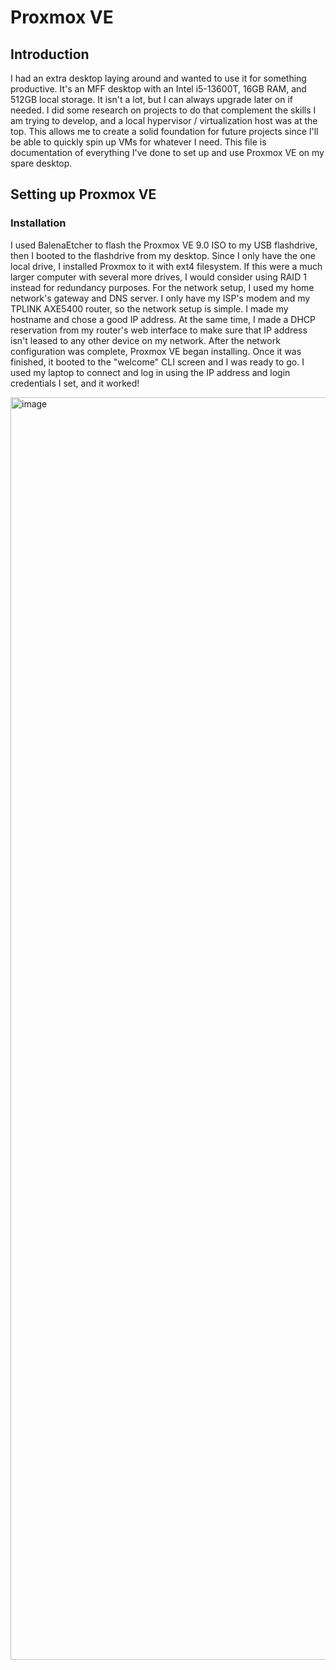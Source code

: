 # **Proxmox VE**

## **Introduction**
I had an extra desktop laying around and wanted to use it for something productive. It's an MFF desktop with an Intel i5-13600T, 16GB RAM, and 512GB local storage. It isn't a lot, but I can always upgrade later on if needed. I did some research on projects to do that complement the skills I am trying to develop, and a local hypervisor / virtualization host was at the top. This allows me to create a solid foundation for future projects since I'll be able to quickly spin up VMs for whatever I need. This file is documentation of everything I've done to set up and use Proxmox VE on my spare desktop.

## **Setting up Proxmox VE**

### **Installation**
I used BalenaEtcher to flash the Proxmox VE 9.0 ISO to my USB flashdrive, then I booted to the flashdrive from my desktop. Since I only have the one local drive, I installed Proxmox to it with ext4 filesystem. If this were a much larger computer with several more drives, I would consider using RAID 1 instead for redundancy purposes.
For the network setup, I used my home network's gateway and DNS server. I only have my ISP's modem and my TPLINK AXE5400 router, so the network setup is simple. I made my hostname and chose a good IP address. At the same time, I made a DHCP reservation from my router's web interface to make sure that IP address isn't leased to any other device on my network.
After the network configuration was complete, Proxmox VE began installing. Once it was finished, it booted to the "welcome" CLI screen and I was ready to go. I used my laptop to connect and log in using the IP address and login credentials I set, and it worked!

<img width="3820" height="2020" alt="image" src="https://github.com/user-attachments/assets/938a0fbc-f1a4-40b0-b8b1-f32c209c1871" />

